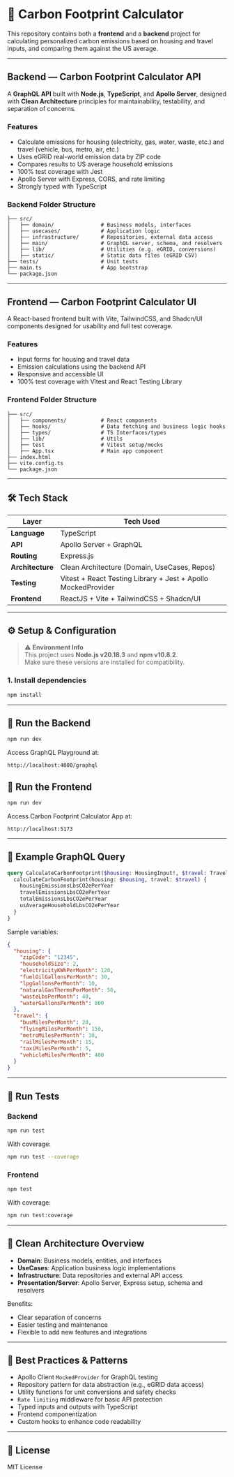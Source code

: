 # 🌱 Carbon Footprint Calculator

This repository contains both a **frontend** and a **backend** project for calculating personalized carbon emissions based on housing and travel inputs, and comparing them against the US average.

---

## Backend — Carbon Footprint Calculator API

A **GraphQL API** built with **Node.js**, **TypeScript**, and **Apollo Server**, designed with **Clean Architecture** principles for maintainability, testability, and separation of concerns.

### Features

- Calculate emissions for housing (electricity, gas, water, waste, etc.) and travel (vehicle, bus, metro, air, etc.)
- Uses eGRID real-world emission data by ZIP code
- Compares results to US average household emissions
- 100% test coverage with Jest
- Apollo Server with Express, CORS, and rate limiting
- Strongly typed with TypeScript

### Backend Folder Structure

```
├── src/
│   ├── domain/               # Business models, interfaces
│   ├── usecases/             # Application logic
│   ├── infrastructure/       # Repositories, external data access
│   ├── main/                 # GraphQL server, schema, and resolvers
│   ├── lib/                  # Utilities (e.g. eGRID, conversions)
│   ├── static/               # Static data files (eGRID CSV)
├── tests/                    # Unit tests
├── main.ts                   # App bootstrap
└── package.json
```

---

## Frontend — Carbon Footprint Calculator UI

A React-based frontend built with Vite, TailwindCSS, and Shadcn/UI components designed for usability and full test coverage.

### Features

- Input forms for housing and travel data
- Emission calculations using the backend API
- Responsive and accessible UI
- 100% test coverage with Vitest and React Testing Library

### Frontend Folder Structure

```
├── src/
│   ├── components/           # React components
│   ├── hooks/                # Data fetching and business logic hooks
│   ├── types/                # TS Interfaces/types
│   ├── lib/                  # Utils
│   ├── test                  # Vitest setup/mocks
│   ├── App.tsx               # Main app component
├── index.html
├── vite.config.ts
└── package.json
```

---

## 🛠️ Tech Stack

| Layer            | Tech Used                                                     |
| ---------------- | ------------------------------------------------------------- |
| **Language**     | TypeScript                                                    |
| **API**          | Apollo Server + GraphQL                                       |
| **Routing**      | Express.js                                                    |
| **Architecture** | Clean Architecture (Domain, UseCases, Repos)                  |
| **Testing**      | Vitest + React Testing Library + Jest + Apollo MockedProvider |
| **Frontend**     | ReactJS + Vite + TailwindCSS + Shadcn/UI                      |

---

## ⚙️ Setup & Configuration

> ⚠️ **Environment Info**  
> This project uses **Node.js v20.18.3** and **npm v10.8.2**.  
> Make sure these versions are installed for compatibility.

### 1. Install dependencies

```bash
npm install
```

---

## 🚀 Run the Backend

```bash
npm run dev
```

Access GraphQL Playground at:

```
http://localhost:4000/graphql
```

## 🚀 Run the Frontend

```bash
npm run dev
```

Access Carbon Footprint Calculator App at:

```
http://localhost:5173
```

---

## 🔬 Example GraphQL Query

```graphql
query CalculateCarbonFootprint($housing: HousingInput!, $travel: TravelInput) {
  calculateCarbonFootprint(housing: $housing, travel: $travel) {
    housingEmissionsLbsCO2ePerYear
    travelEmissionsLbsCO2ePerYear
    totalEmissionsLbsCO2ePerYear
    usAverageHouseholdLbsCO2ePerYear
  }
}
```

Sample variables:

```json
{
  "housing": {
    "zipCode": "12345",
    "householdSize": 2,
    "electricityKWhPerMonth": 120,
    "fuelOilGallonsPerMonth": 30,
    "lpgGallonsPerMonth": 10,
    "naturalGasThermsPerMonth": 50,
    "wasteLbsPerMonth": 40,
    "waterGallonsPerMonth": 800
  },
  "travel": {
    "busMilesPerMonth": 20,
    "flyingMilesPerMonth": 150,
    "metroMilesPerMonth": 10,
    "railMilesPerMonth": 15,
    "taxiMilesPerMonth": 5,
    "vehicleMilesPerMonth": 400
  }
}
```

---

## 🧪 Run Tests

### Backend

```bash
npm run test
```

With coverage:

```bash
npm run test --coverage
```

### Frontend

```bash
npm test
```

With coverage:

```bash
npm run test:coverage
```

---

## 🧼 Clean Architecture Overview

- **Domain**: Business models, entities, and interfaces
- **UseCases**: Application business logic implementations
- **Infrastructure**: Data repositories and external API access
- **Presentation/Server**: Apollo Server, Express setup, schema and resolvers

Benefits:

- Clear separation of concerns
- Easier testing and maintenance
- Flexible to add new features and integrations

---

## 🧱 Best Practices & Patterns

- Apollo Client `MockedProvider` for GraphQL testing
- Repository pattern for data abstraction (e.g., eGRID data access)
- Utility functions for unit conversions and safety checks
- `Rate limiting` middleware for basic API protection
- Typed inputs and outputs with TypeScript
- Frontend componentization
- Custom hooks to enhance code readability

---

## 📄 License

MIT License
